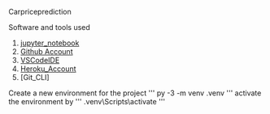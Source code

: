 
 Carpriceprediction


 Software and tools used

1. [jupyter_notebook](http://localhost:8888/)
2. [Github Account](htpps://github.com/)
3. [VSCodeIDE](htpps://visualstudio.com/)
4. [Heroku_Account](htpps://heroku.com)
5. [Git_CLI]

Create a new environment for the project
'''
py -3 -m venv .venv
'''
activate the environment by 
'''
.venv\Scripts\activate
'''
